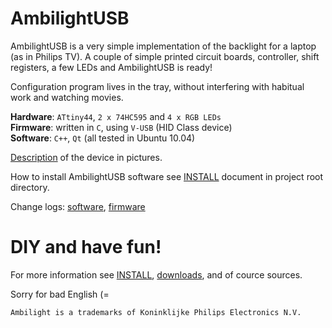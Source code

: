 AmbilightUSB
============

AmbilightUSB is a very simple implementation of the backlight for a laptop (as in Philips TV). A couple of simple printed circuit boards, controller, shift registers, a few LEDs and AmbilightUSB is ready!   

Configuration program lives in the tray, without interfering with habitual work and watching movies.   

**Hardware**: `ATtiny44`, `2 x 74HC595` and `4 x RGB LEDs`   
**Firmware**: written in `C`, using `V-USB` (HID Class device)   
**Software**: `C++`, `Qt` (all tested in Ubuntu 10.04)   

[Description](http://brunql.github.com/ambilight/) of the device in pictures.   

How to install AmbilightUSB software see [INSTALL](https://github.com/brunql/AmbilightUSB/blob/master/INSTALL.md) document in project root directory.

Change logs: [software](https://github.com/brunql/AmbilightUSB/blob/master/Software/CHANGELOG.md), [firmware](https://github.com/brunql/AmbilightUSB/blob/master/Firmware/CHANGELOG.md)


DIY and have fun!
=================

For more information see [INSTALL](https://github.com/brunql/AmbilightUSB/blob/master/INSTALL.md), [downloads](http://github.com/brunql/AmbilightUSB/downloads), and of cource sources.

Sorry for bad English (=


`Ambilight is a trademarks of Koninklijke Philips Electronics N.V.`
